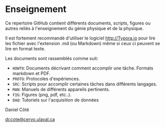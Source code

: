 # Enseignement
Ce repertoire GitHub contient différents documents, scripts, figures ou autres reliés à l'enseignement du génie physique et de la physique. 

Il est fortement recommandé d'utiliser le logiciel http://Typora.io pour lire les fichier avec l'extension .md (ou Markdown) même si ceux ci peuvent se lire en format texte.

Les documents sont rassemblés comme suit:

- `HOWTO`: Documents décrivant comment accomplir une tâche. Formats markdown et PDF.
- `PROTO`: Protocoles d'expériences.
- `SRC`: Scripts pour accomplir certaines tâches dans différents langages.
- `MAN`: Manuels de différents appareils pertinents.
- `FIG`: Figures (png, pdf, etc..).
- `DAQ`: Tutoriels sur l'acquisition de données



Daniel Côté

dccote@cervo.ulaval.ca

